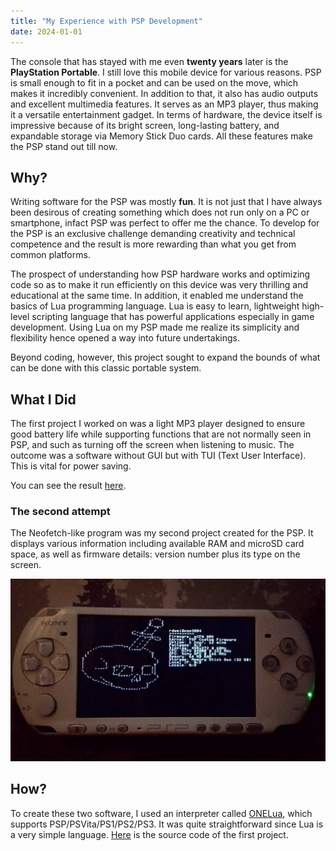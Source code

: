 ```yaml
---
title: "My Experience with PSP Development"
date: 2024-01-01
---
```


The console that has stayed with me even **twenty years** later is the **PlayStation Portable**. 
I still love this mobile device for various reasons. PSP is small enough to fit in a pocket and can be used on the move, which makes it incredibly convenient. 
In addition to that, it also has audio outputs and excellent multimedia features. It serves as an MP3 player, thus making it a versatile entertainment gadget. 
In terms of hardware, the device itself is impressive because of its bright screen, long-lasting battery, and expandable storage via Memory Stick Duo cards. 
All these features make the PSP stand out till now. 

## Why?

Writing software for the PSP was mostly **fun**. It is not just that I have always been desirous of creating something which does not run only on a PC or 
smartphone, infact PSP was perfect to offer me the chance. To develop for the PSP is an exclusive challenge demanding creativity and technical competence 
and the result is more rewarding than what you get from common platforms. 

The prospect of understanding how PSP hardware works and optimizing code so 
as to make it run efficiently on this device was very thrilling and educational at the same time. In addition, it enabled me understand the basics of 
Lua programming language. Lua is easy to learn, lightweight high-level scripting language that has powerful applications especially in game development. 
Using Lua on my PSP made me realize its simplicity and flexibility hence opened a way into future undertakings. 

Beyond coding, however, this project sought to expand the bounds of what can be done with this classic portable system. 

## What I Did

The first project I worked on was a light MP3 player designed to ensure good battery life while supporting functions that are not normally seen in PSP, and 
such as turning off the screen when listening to music. The outcome was a software without GUI but with TUI (Text User Interface). This is vital for power 
saving.

You can see the result [here](https://github.com/rdWei/UMusic).

### The second attempt

The Neofetch-like program was my second project created for the PSP. It displays various information including available RAM and microSD card space, as well
as firmware details: version number plus its type on the screen. 

<p align="center">
  <img src="/assets/images/pspfetch.jpeg" alt="psp neofetch" width="600" />
</p>


## How?

To create these two software, I used an interpreter called [ONELua](https://onelua.x10.mx/psp/docs/en), which supports PSP/PSVita/PS1/PS2/PS3. It was quite straightforward since Lua is a very 
simple language. [Here](https://github.com/rdWei/UMusic) is the source code of the first project. 
